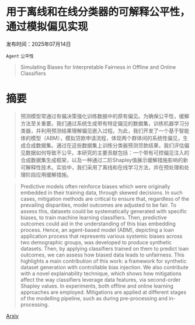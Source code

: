# 用于离线和在线分类器的可解释公平性，通过模拟偏见实现

发布时间：2025年07月14日

`Agent` `公平性`

> Simulating Biases for Interpretable Fairness in Offline and Online Classifiers

# 摘要

> 预测模型常通过有偏决策强化训练数据中的原有偏见。为确保公平性，缓解方法至关重要。我们通过系统生成带有特定偏见的数据集，训练机器学习分类器，并利用预测结果理解偏见嵌入过程。为此，我们开发了一个基于智能体的模型（ABM），模拟贷款申请流程，体现两个群体间的系统性偏见，生成合成数据集。通过在这些数据集上训练分类器预测贷款结果，我们评估偏见数据如何导致不公平。本研究的主要贡献包括：一个带有可控偏见注入的合成数据集生成框架，以及一种通过二阶Shapley值展示缓解措施影响的新可解释性技术。实验中，我们采用了离线和在线学习方法，并在预处理和处理阶段应用缓解措施。

> Predictive models often reinforce biases which were originally embedded in their training data, through skewed decisions. In such cases, mitigation methods are critical to ensure that, regardless of the prevailing disparities, model outcomes are adjusted to be fair. To assess this, datasets could be systematically generated with specific biases, to train machine learning classifiers. Then, predictive outcomes could aid in the understanding of this bias embedding process. Hence, an agent-based model (ABM), depicting a loan application process that represents various systemic biases across two demographic groups, was developed to produce synthetic datasets. Then, by applying classifiers trained on them to predict loan outcomes, we can assess how biased data leads to unfairness. This highlights a main contribution of this work: a framework for synthetic dataset generation with controllable bias injection. We also contribute with a novel explainability technique, which shows how mitigations affect the way classifiers leverage data features, via second-order Shapley values. In experiments, both offline and online learning approaches are employed. Mitigations are applied at different stages of the modelling pipeline, such as during pre-processing and in-processing.

[Arxiv](https://arxiv.org/abs/2507.10154)